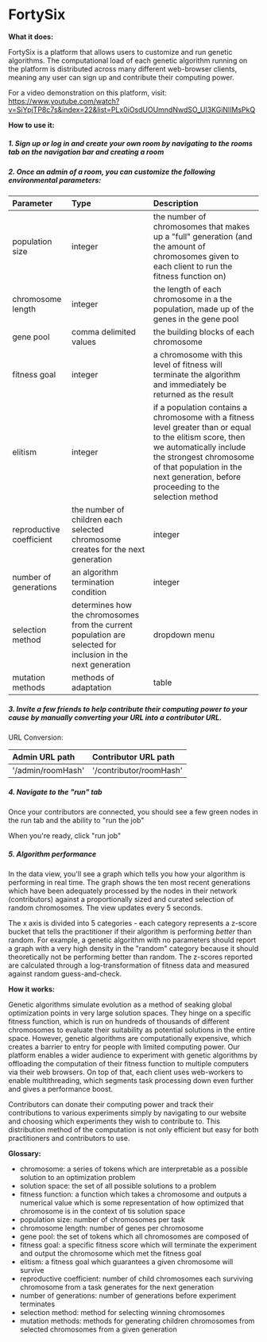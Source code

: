# FortySix

**What it does:**

FortySix is a platform that allows users to customize and run genetic algorithms. The computational load of each genetic algorithm running on the platform is distributed across many different web-browser clients, meaning any user can sign up and contribute their computing power.

For a video demonstration on this platform, visit: https://www.youtube.com/watch?v=SiYpjTP8c7s&index=22&list=PLx0iOsdUOUmndNwdSO_UI3KGiNlIMsPkQ

**How to use it:**

##### 1. Sign up or log in and create your own room by navigating to the rooms tab on the navigation bar and creating a room

##### 2. Once an admin of a room, you can customize the following environmental parameters:

   | Parameter | Type | Description |
   |:------------- |:-------------|:-----|
   | population size | integer | the number of chromosomes that makes up a "full" generation (and the amount of chromosomes given to each client to run the fitness function on) |
   | chromosome length | integer | the length of each chromosome in a the population, made up of the genes in the gene pool |
   | gene pool | comma delimited values | the building blocks of each chromosome |
   | fitness goal | integer | a chromosome with this level of fitness will terminate the algorithm and immediately be returned as the result |
   | elitism | integer | if a population contains a chromosome with a fitness level greater than or equal to the elitism score, then we automatically include the strongest chromosome of that population in the next generation, before proceeding to the selection method |
   | reproductive coefficient | the number of children each selected chromosome creates for the next generation | integer |
   | number of generations | an algorithm termination condition |  integer |
   | selection method | determines how the chromosomes from the current population are selected for inclusion in the next generation | dropdown menu |
   | mutation methods | methods of adaptation | table |

##### 3. Invite a few friends to help contribute their computing power to your cause by manually converting your URL into a contributor URL.

   URL Conversion:

   | Admin URL path | Contributor URL path |
   |:----------|:-------------|
   | '/admin/roomHash' | '/contributor/roomHash' |

##### 4. Navigate to the "run" tab

   Once your contributors are connected, you should see a few green nodes in the run tab and the ability to "run the job"
   
   When you're ready, click "run job"
   
##### 5. Algorithm performance

   In the data view, you'll see a graph which tells you how your algorithm is performing in real time. The graph shows the ten most recent    generations which have been adequately processed by the nodes in their network (contributors) against a proportionally sized and          curated selection of random chromosomes. The view updates every 5 seconds.
   
   The x axis is divided into 5 categories - each category represents a z-score bucket that tells the practitioner if their algorithm is      performing *better* than random. For example, a genetic algorithm with no parameters should report a graph with a very high density in    the "random" category because it should theoretically not be performing better than random. The z-scores reported are calculated          through a log-transformation of fitness data and measured against random guess-and-check.

**How it works:**

Genetic algorithms simulate evolution as a method of seaking global optimization points in very large solution spaces. They hinge on a specific fitness function, which is run on hundreds of thousands of different chromosomes to evaluate their suitability as potential solutions in the entire space. However, genetic algorithms are computationally expensive, which creates a barrier to entry for people with limited computing power. Our platform enables a wider audience to experiment with genetic algorithms by offloading the computation of their fitness function to multiple computers via their web browsers. On top of that, each client uses web-workers to enable multithreading, which segments task processing down even further and gives a performance boost. 

Contributors can donate their computing power and track their contributions to various experiments simply by navigating to our website and choosing which experiments they wish to contribute to. This distribution method of the computation is not only efficient but easy for both practitioners and contributors to use.

**Glossary:**

 - chromosome: a series of tokens which are interpretable as a possible solution to an optimization problem
 - solution space: the set of all possible solutions to a problem
 - fitness function: a function which takes a chromosome and outputs a numerical value which is some representation of how optimized that chromosome is in the context of tis solution space
 - population size: number of chromosomes per task
 - chromosome length: number of genes per chromosome
 - gene pool: the set of tokens which all chromosomes are composed of
 - fitness goal: a specific fitness score which will terminate the experiment and output the chromosome which met the fitness goal
 - elitism: a fitness goal which guarantees a given chromosome will survive
 - reproductive coefficient: number of child chromosomes each surviving chromosome from a task generates for the next generation
 - number of generations: number of generations before experiment terminates
 - selection method: method for selecting winning chromosomes
 - mutation methods: methods for generating children chromosomes from selected chromosomes from a given generation

